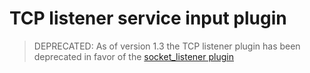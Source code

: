# TCP listener service input plugin

> DEPRECATED: As of version 1.3 the TCP listener plugin has been deprecated in favor of the
> [socket_listener plugin](https://gitee.com/zhimiao/qiansi-telegraf/tree/master/plugins/inputs/socket_listener)
